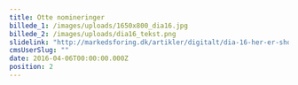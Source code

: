 ```yaml
---
title: Otte nomineringer
billede_1: /images/uploads/1650x800_dia16.jpg
billede_2: /images/uploads/dia16_tekst.png
slidelink: "http://markedsforing.dk/artikler/digitalt/dia-16-her-er-shortlisten"
cmsUserSlug: ""
date: 2016-04-06T00:00:00.000Z
position: 2
---
```



